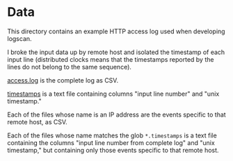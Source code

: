 Data
====
This directory contains an example HTTP access log used when developing
logscan.

I broke the input data up by remote host and isolated the timestamp of each
input line (distributed clocks means that the timestamps reported by the lines
do not belong to the same sequence).

[access.log](access.log) is the complete log as CSV.

[timestamps](timestamps) is a text file containing columns "input line number"
and "unix timestamp."

Each of the files whose name is an IP address are the events specific to that
remote host, as CSV.

Each of the files whose name matches the glob `*.timestamps` is a text file
containing the columns "input line number from complete log" and "unix
timestamp," but containing only those events specific to that remote host.
